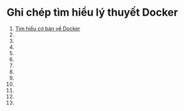 # Ghi chép tìm hiểu lý thuyết Docker
1. [Tìm hiểu cơ bản về Docker](1.what-is-docker.md)
1. []()
1. []()
1. []()
1. []()
1. []()
1. []()
1. []()
1. []()
1. []()
1. []()
1. []()
1. []()